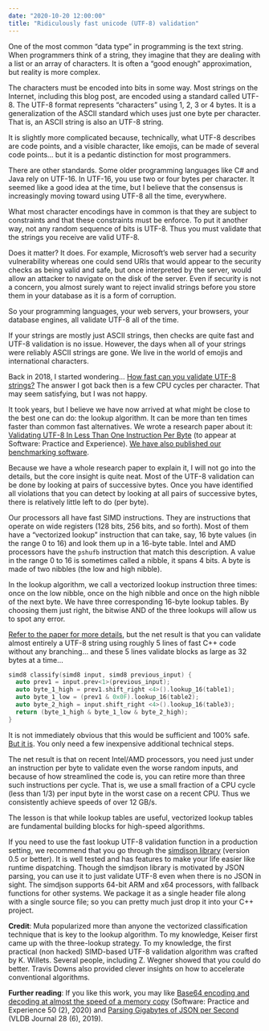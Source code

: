 ```yaml
---
date: "2020-10-20 12:00:00"
title: "Ridiculously fast unicode (UTF-8) validation"
---
```




One of the most common &ldquo;data type&rdquo; in programming is the text string. When programmers think of a string, they imagine that they are dealing with a list or an array of characters. It is often a &ldquo;good enough&rdquo; approximation, but reality is more complex.

The characters must be encoded into bits in some way. Most strings on the Internet, including this blog post, are encoded using a standard called UTF-8. The UTF-8 format represents &ldquo;characters&rdquo; using 1, 2, 3 or 4 bytes. It is a generalization of the ASCII standard which uses just one byte per character. That is, an ASCII string is also an UTF-8 string.

It is slightly more complicated because, technically, what UTF-8 describes are code points, and a visible character, like emojis, can be made of several code points&hellip; but it is a pedantic distinction for most programmers.

There are other standards. Some older programming languages like C# and Java rely on UTF-16. In UTF-16, you use two or four bytes per character. It seemed like a good idea at the time, but I believe that the consensus is increasingly moving toward using UTF-8 all the time, everywhere.

What most character encodings have in common is that they are subject to constraints and that these constraints must be enforce. To put it another way, not any random sequence of bits is UTF-8. Thus you must validate that the strings you receive are valid UTF-8.

Does it matter? It does. For example, Microsoft&rsquo;s web server had a security vulnerability whereas one could send URIs that would appear to the security checks as being valid and safe, but once interpreted by the server, would allow an attacker to navigate on the disk of the server. Even if security is not a concern, you almost surely want to reject invalid strings before you store them in your database as it is a form of corruption.

So your programming languages, your web servers, your browsers, your database engines, all validate UTF-8 all of the time.

If your strings are mostly just ASCII strings, then checks are quite fast and UTF-8 validation is no issue. However, the days when all of your strings were reliably ASCII strings are gone. We live in the world of emojis and international characters.

Back in 2018, I started wondering&hellip; [How fast can you validate UTF-8 strings?](/lemire/blog/2018/05/09/how-quickly-can-you-check-that-a-string-is-valid-unicode-utf-8/) The answer I got back then is a few CPU cycles per character. That may seem satisfying, but I was not happy.

It took years, but I believe we have now arrived at what might be close to the best one can do: the lookup algorithm. It can be more than ten times faster than common fast alternatives. We wrote a research paper about it: [Validating UTF-8 In Less Than One Instruction Per Byte](https://arxiv.org/pdf/2010.03090.pdf) (to appear at Software: Practice and Experience). [We have also published our benchmarking software](https://github.com/lemire/validateutf8-experiments).

Because we have a whole research paper to explain it, I will not go into the details, but the core insight is quite neat. Most of the UTF-8 validation can be done by looking at pairs of successive bytes. Once you have identified all violations that you can detect by looking at all pairs of successive bytes, there is relatively little left to do (per byte).

Our processors all have fast SIMD instructions. They are instructions that operate on wide registers (128 bits, 256 bits, and so forth). Most of them have a &ldquo;vectorized lookup&rdquo; instruction that can take, say, 16 byte values (in the range 0 to 16) and look them up in a 16-byte table. Intel and AMD processors have the `pshufb` instruction that match this description. A value in the range 0 to 16 is sometimes called a nibble, it spans 4 bits. A byte is made of two nibbles (the low and high nibble).

In the lookup algorithm, we call a vectorized lookup instruction three times: once on the low nibble, once on the high nibble and once on the high nibble of the next byte. We have three corresponding 16-byte lookup tables. By choosing them just right, the bitwise AND of the three lookups will allow us to spot any error.

[Refer to the paper for more details](https://arxiv.org/pdf/2010.03090.pdf), but the net result is that you can validate almost entirely a UTF-8 string using roughly 5 lines of fast C++ code without any branching&hellip; and these 5 lines validate blocks as large as 32 bytes at a time&hellip;
```C
simd8 classify(simd8 input, simd8 previous_input) {
  auto prev1 = input.prev<1>(previous_input);
  auto byte_1_high = prev1.shift_right <4>().lookup_16(table1);
  auto byte_1_low = (prev1 & 0x0F).lookup_16(table2);
  auto byte_2_high = input.shift_right <4>().lookup_16(table3); 
  return (byte_1_high & byte_1_low & byte_2_high);
}
```


It is not immediately obvious that this would be sufficient and 100% safe. [But it is](https://arxiv.org/pdf/2010.03090.pdf). You only need a few inexpensive additional technical steps.

The net result is that on recent Intel/AMD processors, you need just under an instruction per byte to validate even the worse random inputs, and because of how streamlined the code is, you can retire more than three such instructions per cycle. That is, we use a small fraction of a CPU cycle (less than 1/3) per input byte in the worst case on a recent CPU. Thus we consistently achieve speeds of over 12 GB/s.

The lesson is that while lookup tables are useful, vectorized lookup tables are fundamental building blocks for high-speed algorithms.

If you need to use the fast lookup UTF-8 validation function in a production setting, we recommend that you go through the [simdjson library](https://github.com/simdjson/simdjson/blob/master/doc/basics.md#utf-8-validation-alone) (version 0.5 or better). It is well tested and has features to make your life easier like runtime dispatching. Though the simdjson library is motivated by JSON parsing, you can use it to just validate UTF-8 even when there is no JSON in sight. The simdjson supports 64-bit ARM and x64 processors, with fallback functions for other systems. We package it as a single header file along with a single source file; so you can pretty much just drop it into your C++ project.

__Credit__: Muła popularized more than anyone the vectorized classification technique that is key to the lookup algorithm. To my knowledge, Keiser first came up with the three-lookup strategy. To my knowledge, the first practical (non hacked) SIMD-based UTF-8 validation algorithm was crafted by K. Willets. Several people, including Z. Wegner showed that you could do better. Travis Downs also provided clever insights on how to accelerate conventional algorithms.

__Further reading__: If you like this work, you may like [Base64 encoding and decoding at almost the speed of a memory copy](https://arxiv.org/abs/1910.05109) (Software: Practice and Experience 50 (2), 2020) and [Parsing Gigabytes of JSON per Second](https://arxiv.org/abs/1902.08318) (VLDB Journal 28 (6), 2019).

